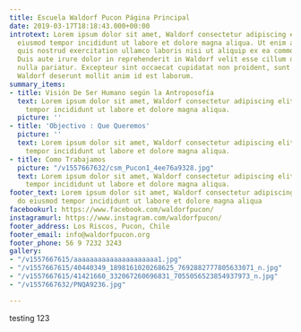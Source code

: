 ```yaml
---
title: Escuela Waldorf Pucon Página Principal
date: 2019-03-17T18:18:43.000+00:00
introtext: Lorem ipsum dolor sit amet, Waldorf consectetur adipiscing elit, sed do
  eiusmod tempor incididunt ut labore et dolore magna aliqua. Ut enim ad minim veniam,
  quis nostrud exercitation ullamco laboris nisi ut aliquip ex ea commodo Waldorf.
  Duis aute irure dolor in reprehenderit in Waldorf velit esse cillum dolore eu fugiat
  nulla pariatur. Excepteur sint occaecat cupidatat non proident, sunt in culpa qui
  Waldorf deserunt mollit anim id est laborum.
summary_items:
- title: Visión De Ser Humano según la Antroposofía
  text: Lorem ipsum dolor sit amet, Waldorf consectetur adipiscing elit, sed do eiusmod
    tempor incididunt ut labore et dolore magna aliqua.
  picture: ''
- title: 'Objectivo : Que Queremos'
  picture: ''
  text: Lorem ipsum dolor sit amet, Waldorf consectetur adipiscing elit, sed do eiusmod
    tempor incididunt ut labore et dolore magna aliqua.
- title: Como Trabajamos
  picture: "/v1557667632/csm_Pucon1_4ee76a9328.jpg"
  text: Lorem ipsum dolor sit amet, Waldorf consectetur adipiscing elit, sed do eiusmod
    tempor incididunt ut labore et dolore magna aliqua.
footer_text: Lorem ipsum dolor sit amet, Waldorf consectetur adipiscing elit, sed
  do eiusmod tempor incididunt ut labore et dolore magna aliqua
facebookurl: https://www.facebook.com/waldorfpucon/
instagramurl: https://www.instagram.com/waldorfpucon/
footer_address: Los Riscos, Pucon, Chile
footer_email: info@waldorfpucon.org
footer_phone: 56 9 7232 3243
gallery:
- "/v1557667615/aaaaaaaaaaaaaaaaaaaaa1.jpg"
- "/v1557667615/40440349_1898161020268625_7692882777805633071_n.jpg"
- "/v1557667615/41421660_332067260696831_7055056523854937973_n.jpg"
- "/v1557667632/PNQA9236.jpg"

---
```

testing 123